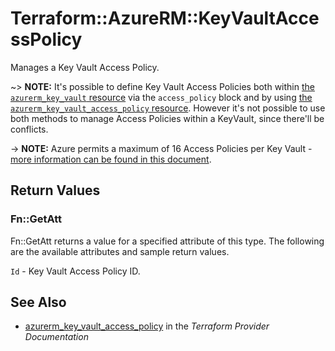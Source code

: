 # Terraform::AzureRM::KeyVaultAccessPolicy

Manages a Key Vault Access Policy.

~> **NOTE:** It's possible to define Key Vault Access Policies both within [the `azurerm_key_vault` resource](key_vault.html) via the `access_policy` block and by using [the `azurerm_key_vault_access_policy` resource](key_vault_access_policy.html). However it's not possible to use both methods to manage Access Policies within a KeyVault, since there'll be conflicts.

-> **NOTE:** Azure permits a maximum of 16 Access Policies per Key Vault - [more information can be found in this document](https://docs.microsoft.com/en-us/azure/key-vault/key-vault-secure-your-key-vault#data-plane-access-control).

## Return Values

### Fn::GetAtt

Fn::GetAtt returns a value for a specified attribute of this type. The following are the available attributes and sample return values.

`Id` - Key Vault Access Policy ID.

## See Also

* [azurerm_key_vault_access_policy](https://www.terraform.io/docs/providers/azurerm/r/key_vault_access_policy.html) in the _Terraform Provider Documentation_